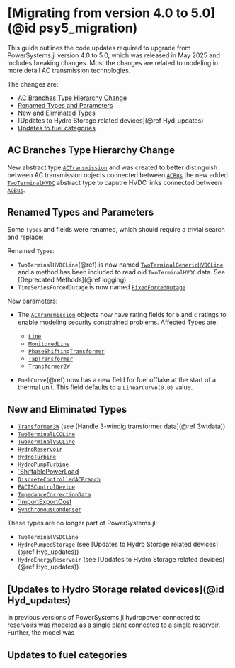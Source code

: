 # [Migrating from version 4.0 to 5.0](@id psy5_migration)

This guide outlines the code updates required to upgrade from PowerSystems.jl version 4.0
to 5.0, which was released in May 2025 and includes breaking changes. Most the changes are related
to modeling in more detail AC transmission technologies.

The changes are:

  - [AC Branches Type Hierarchy Change](@ref)
  - [Renamed Types and Parameters](@ref)
  - [New and Eliminated Types](@ref)
  - [Updates to Hydro Storage related devices](@ref Hyd_updates)
  - [Updates to fuel categories](@ref)

## AC Branches Type Hierarchy Change

New abstract type [`ACTransmission`](@ref) and was created to better distinguish between AC transmission objects connected between [`ACBus`](@ref) the new added [`TwoTerminalHVDC`](@ref) abstract type to caputre HVDC links connected between [`ACBus`](@ref).

## Renamed Types and Parameters

Some `Types` and fields were renamed, which should require a trivial search and replace:

Renamed `Types`:

  - `TwoTerminalHVDCLine`(@ref) is now named [`TwoTerminalGenericHVDCLine`](@ref) and a method has been included to read old `TwoTerminalHVDC` data. See [Deprecated Methods](@ref logging)
  - `TimeSeriesForcedOutage` is now named [`FixedForcedOutage`](@ref)

New parameters:

  - The [`ACTransmission`](@ref) objects now have rating fields for `b` and `c` ratings to enable modeling security constrained problems. Affected Types are:
    
      + [`Line`](@ref)
      + [`MonitoredLine`](@ref)
      + [`PhaseShiftingTransformer`](@ref)
      + [`TapTransformer`](@ref)
      + [`Transformer2W`](@ref)

  - `FuelCurve`(@ref) now has a new field for fuel offtake at the start of a thermal unit. This field defaults to a `LinearCurve(0.0)` value.

## New and Eliminated Types

  - [`Transformer3W`](@ref) (see [Handle 3-windig transformer data](@ref 3wtdata))
  - [`TwoTerminalLCCLine`](@ref)
  - [`TwoTerminalVSCLine`](@ref)
  - [`HydroReservoir`](@ref)
  - [`HydroTurbine`](@ref)
  - [`HydroPumpTurbine`](@ref)
  - [`ShiftablePowerLoad](@ref)
  - [`DiscreteControlledACBranch`](@ref)
  - [`FACTSControlDevice`](@ref)
  - [`ImpedanceCorrectionData`](@ref)
  - [`ImportExportCost](@ref)
  - [`SynchronousCondenser`](@ref)

These types are no longer part of PowerSystems.jl:

  - `TwoTerminalVSDCLine`
  - `HydroPumpedStorage` (see [Updates to Hydro Storage related devices](@ref Hyd_updates))
  - `HydroEnergyReservoir` (see [Updates to Hydro Storage related devices](@ref Hyd_updates))

## [Updates to Hydro Storage related devices](@id Hyd_updates)

In previous versions of PowerSystems.jl hydropower connected to reservoirs was modeled as a single plant connected to a single reservoir. Further, the model was

## Updates to fuel categories
